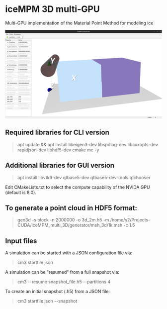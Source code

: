 # iceMPM 3D multi-GPU
Multi-GPU implementation of the Material Point Method for modeling ice

![Screenshot of the GUI version](/screenshot.png)


## Required libraries for CLI version

> apt update && apt install libeigen3-dev libspdlog-dev libcxxopts-dev rapidjson-dev libhdf5-dev cmake mc -y

## Additional libraries for GUI version

> apt install libvtk9-dev qtbase5-dev qtbase5-dev-tools qtchooser

Edit CMakeLists.txt to select the compute capability of the NVIDA GPU (default is 8.0).

## To generate a point cloud in HDF5 format: 

> gen3d -s block -n 2000000 -o 3d_2m.h5 -m /home/s2/Projects-CUDA/iceMPM_multi_3D/generator/msh_3d/1k.msh -c 1.5

## Input files

A simulation can be started with a JSON configuration file via:

> cm3 startfile.json

A simulation can be "resumed" from a full snapshot via:

> cm3 --resume snapshot_file.h5 --partitions 4

To create an initial snapshot (.h5) from a JSON file:

> cm3 startfile.json --snapshot

